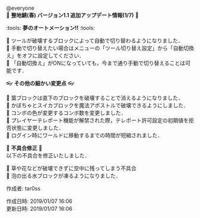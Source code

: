 @everyone   
:cherry_blossom:  **__整地鯖(春) バージョン1.1  追加アップデート情報(1/7)__** :cherry_blossom:  



:tools: **__夢のオートメーション!!__** :tools:  

:diamond_shape_with_a_dot_inside: ツールが破壊するブロックによって自動で切り替わるようになりました．  
:diamond_shape_with_a_dot_inside: 手動で切り替えたい場合はメニューの「ツール切り替え設定」から「自動切換え」をオフに設定してください．  
:diamond_shape_with_a_dot_inside: 「自動切換え」がONになっていても，今まで通り手動で切り替えることは可能です．  


:eyeglasses: **__その他の細かい変更点__** :eyeglasses:  

:diamond_shape_with_a_dot_inside: 葉ブロックは直下のブロックを破壊することで消えるようになりました．  
:diamond_shape_with_a_dot_inside: かぼちゃとスイカブロックを魔法アポストルで破壊できるようにしました．  
:diamond_shape_with_a_dot_inside: コンボの色が変更するコンボ数を変更しました．  
:diamond_shape_with_a_dot_inside: プレイヤーテレポート機能が解禁された際，テレポート許可設定の初期値を拒否状態に変更しました．  
:diamond_shape_with_a_dot_inside: ログイン時にワールドに移動するまでの時間が短縮されました．  


:bow: **__不具合修正__** :bow:   
以下の不具合を修正いたしました．  

:diamond_shape_with_a_dot_inside: 草や花などが破壊できずに空中に残ってしまう不具合  
:diamond_shape_with_a_dot_inside: 泡の出る水ブロックが凍るようになりました．  



作成者: tar0ss  

作成日時: 2019/01/07 16:06  
更新日時: 2019/01/07 16:06  